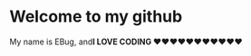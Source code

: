 Welcome to my github
====================

My name is EBug, and**I LOVE CODING ❤️❤️❤️❤️❤️❤️❤️❤️❤️❤️❤️**
